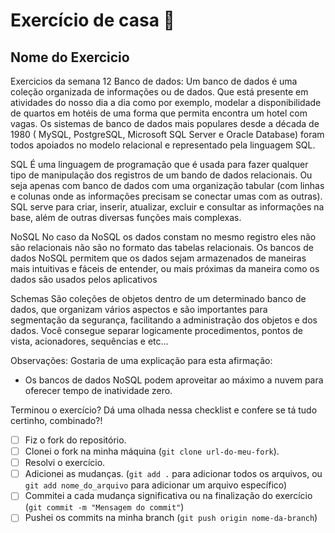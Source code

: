 # Exercício de casa 🏫

## Nome do Exercicio

Exercicios da semana 12
Banco de dados:
Um banco de dados é uma coleção organizada de informações ou de dados. Que está presente em atividades do nosso dia a dia como por exemplo, modelar a disponibilidade de quartos em hotéis de uma forma que permita encontra um hotel com vagas.
Os sistemas de banco de dados mais populares desde a década de 1980 ( MySQL, PostgreSQL, Microsoft SQL Server e Oracle Database) foram todos apoiados no modelo relacional e representado pela linguagem SQL.

SQL
É uma linguagem de programação que é usada para fazer qualquer tipo de manipulação dos registros de um bando de dados relacionais. Ou seja apenas com banco de dados com uma organização tabular (com linhas e colunas onde as informações precisam se conectar umas com as outras). SQL serve para criar, inserir, atualizar, excluir e consultar as informações na base, além de outras diversas funções mais complexas.

NoSQL
No caso da NoSQL os dados constam no mesmo registro eles não são relacionais não são no formato das tabelas relacionais.
Os bancos de dados NoSQL permitem que os dados sejam armazenados de maneiras mais intuitivas e fáceis de entender, ou mais próximas da maneira como os dados são usados pelos aplicativos

Schemas
São coleções de objetos dentro de um determinado banco de dados, que organizam vários aspectos e são importantes para segmentação da segurança, facilitando a administração dos objetos e dos dados.
Você consegue separar logicamente procedimentos, pontos de vista, acionadores, sequências e etc...

Observações:
Gostaria de uma explicação para esta afirmação:

- Os bancos de dados NoSQL podem aproveitar ao máximo a nuvem para oferecer tempo de inatividade zero.

Terminou o exercício? Dá uma olhada nessa checklist e confere se tá tudo certinho, combinado?!

- [ ] Fiz o fork do repositório.
- [ ] Clonei o fork na minha máquina (`git clone url-do-meu-fork`).
- [ ] Resolvi o exercício.
- [ ] Adicionei as mudanças. (`git add .` para adicionar todos os arquivos, ou `git add nome_do_arquivo` para adicionar um arquivo específico)
- [ ] Commitei a cada mudança significativa ou na finalização do exercício (`git commit -m "Mensagem do commit"`)
- [ ] Pushei os commits na minha branch (`git push origin nome-da-branch`)
